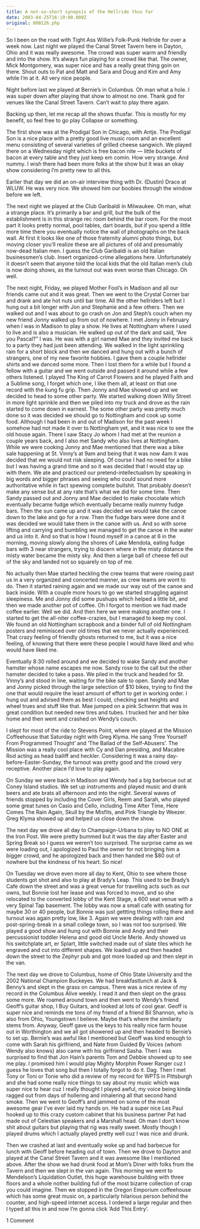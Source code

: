 ```yaml
---
title: A not-so-short synopsis of the Hellride thus far
date: 2003-04-25T16:19:00.000Z
original: 000126.php
---
```


So I been on the road with Tight Ass Willie’s Folk-Punk Hellride for over a week now. Last night we played the Canal Street Tavern here in Dayton, Ohio and it was really awesome. The crowd was super warm and friendly and into the show. It’s always fun playing for a crowd like that. The owner, Mick Montgomery, was super nice and has a really great thing goin on there. Shout outs to Pat and Matt and Sara and Doug and Kim and Amy while I’m at it. All very nice people.

Night before last we played at Bernie’s in Columbus. Oh man what a hole. I was super down after playing that show to almost no one. Thank god for venues like the Canal Street Tavern. Can’t wait to play there again.

Backing up then, let me recap all the shows thusfar. This is mostly for my benefit, so feel free to go play Collapse or something.

The first show was at the Prodigal Son in Chicago, with Antje. The Prodigal Son is a nice place with a pretty good live music room and an excellent menu consisting of several varieties of grilled cheese sangwich. We played there on a Wednesday night which is free bacon nite — little buckets of bacon at every table and they just keep em comin. How very strange. And nummy. I wish there had been more folks at the show but it was an okay show considering I’m pretty new to all this.

Earlier that day we did an on-air interview thing with Dr. (Dustin) Drace at WLUW. He was very nice. We showed him our boobies through the window before we left.

The next night we played at the Club Garibaldi in Milwaukee. Oh man, what a strange place. It’s primarily a bar and grill, but the bulk of the establishment is in this strange rec room behind the bar room. For the most part it looks pretty normal, pool tables, dart boards, but if you spend a little more time there you eventually notice the wall of photographs on the back wall. At first it looks like one of those fraternity alumni photo things, but moving closer you’ll realize these are all pictures of old and presumably now-dead Italian men. I guess the Club Garibaldi is an old Italian businessmen’s club. Insert organized-crime allegations here. Unfortunately it doesn’t seem that anyone told the local kids that the old Italian men’s club is now doing shows, as the turnout out was even worse than Chicago. Oh well.

The next night, Friday, we played Mother Fool’s in Madison and all our friends came out and it was great. Then we went to the Crystal Corner bar and drank and ate hot nuts until bar time. All the other hellriders left but I hung out a bit longer with Jon and Stephanie and a few others. Then we walked out and I was about to go crash on Jon and Steph’s couch when my new friend Jonny walked up from out of nowhere. I met Jonny in February when I was in Madison to play a show. He lives at Nottingham where I used to live and is also a musician. He walked up out of the dark and said, “Are you Pascal?” I was. He was with a girl named Mae and they invited me back to a party they had just been attending. We walked in the light sprinkling rain for a short block and then we danced and hung out with a bunch of strangers, one of my new favorite hobbies. I gave them a couple hellrider shirts and we danced some more. Then I lost them for a while but I found a fellow with a guitar and we went outside and passed it around while a few others listened. I played The King of Carrot Flowers and he played Faith and a Sublime song, I forget which one, I like them all, at least on that one record with the kung fu grip. Then Jonny and Mae showed up and we decided to head to some other party. We started walking down Willy Street in more light sprinkle and then we piled into my truck and drove as the rain started to come down in earnest. The some other party was pretty much done so it was decided we should go to Nottingham and cook up some food. Although I had been in and out of Madison for the past week I somehow had not made it over to Nottingham yet, and it was nice to see the old house again. There I saw Stacy Jo whom I had met at the reunion a couple years back, and I also met Sandy who also lives at Nottingham. While we were cooking Jonny and Mae mentioned that there was a bike sale happening at St. Vinny’s at 9am and being that it was now 4am it was decided that we would not risk sleeping. Of course I had no need for a bike but I was having a grand time and so it was decided that I would stay up with them. We ate and practiced our pretend-intellectualism by speaking in big words and bigger phrases and seeing who could sound more authoritative while in fact spewing complete bullshit. That probably doesn’t make any sense but at any rate that’s what we did for some time. Then Sandy passed out and Jonny and Mae decided to make chocolate which eventually became fudge which eventually became really nummy fudge bars. Then the sun came up and it was decided we would take the canoe down to the lake and go for a row. Then the fudge bars were done and it was decided we would take them in the canoe with us. And so with some lifting and carrying and bumbling we managed to get the canoe in the water and us into it. And so that is how I found myself in a canoe at 6 in the morning, moving slowly along the shores of Lake Mendota, eating fudge bars with 3 near strangers, trying to discern where in the misty distance the misty water became the misty sky. And then a large ball of cheese fell out of the sky and landed not so squarely on top of me.

No actually then Mae started heckling the crew teams that were rowing past us in a very organized and concerted manner, as crew teams are wont to do. Then it started raining again and we made our way out of the canoe and back inside. With a couple more hours to go we started struggling against sleepiness. Me and Jonny did some pushups which helped a little bit, and then we made another pot of coffee. Oh I forgot to mention we had made coffee earlier. Well we did. And then here we were making another one. I started to get the all-niter coffee-crazies, but I managed to keep my cool. We found an old Nottingham scrapbook and a binder full of old Nottingham posters and reminisced over old times that we never actually experienced. That crazy feeling of friendly ghosts returned to me, but it was a nice feeling, of knowing that there were these people I would have liked and who would have liked me.

Eventually 8:30 rolled around and we decided to wake Sandy and another hamster whose name escapes me now. Sandy rose to the call but the other hamster decided to take a pass. We piled in the truck and headed for St. Vinny’s and stood in line, waiting for the bike sale to open. Sandy and Mae and Jonny picked through the large selection of $10 bikes, trying to find the one that would require the least amount of effort to get in working order. I hung out and advised them as best I could, checking seat heights and wheel trues and stuff like that. Mae jumped on a pink Schwinn that was in great condition but needed new tires and tubes. I trucked her and her bike home and then went and crashed on Wendy’s couch.

I slept for most of the ride to Stevens Point, where we played at the Mission Coffeehouse that Saturday night with Greg Klyma. He sang ‘Free Yourself From Programmed Thought’ and ‘The Ballad of the Self-Abusers’. The Mission was a really cool place with Cy and Dan presiding, and Macabre Rod acting as head bailiff and heckler. Considering it was a rainy day-before-Easter-Sunday, the turnout was pretty good and the crowd very receptive. Another place I’d love to play again.

On Sunday we were back in Madison and Wendy had a big barbecue out at Coney Island studios. We set up instruments and played music and drank beers and ate brats all afternoon and into the night. Several waves of friends stopped by including the Cover Girls, Reem and Sarah, who played some great tunes on Casio and Cello, including Time After Time, Here Comes The Rain Again, Skull by the Misfits, and Pink Triangle by Weezer. Greg Klyma showed up and helped us close down the show.

The next day we drove all day to Champaign-Urbana to play to NO ONE at the Iron Post. We were pretty bummed but it was the day after Easter and Spring Break so I guess we weren’t too surprised. The surprise came as we were loading out, I apologized to Paul the owner for not bringing him a bigger crowd, and he apologized back and then handed me $80 out of nowhere but the kindness of his heart. So nice!

On Tuesday we drove even more all day to Kent, Ohio to see where those students got shot and also to play at Brady’s Leap. This used to be Brady’s Cafe down the street and was a great venue for travelling acts such as our owns, but Bonnie lost her lease and was forced to move, and so she relocated to the converted lobby of the Kent Stage, a 600 seat venue with a very Spinal Tap basement. The lobby was now a small cafe with seating for maybe 30 or 40 people, but Bonnie was just gettting things rolling there and turnout was again pretty low, like 3. Again we were dealing with rain and post-spring-break in a small college town, so I was not too surprised. We played a good show and hung out with Bonnie and Andy and their percussionist toddler Helena and good old Uncle Merle. Andy showed us his switchplate art, er Splart, little switched made out of slate tiles which he engraved and cut into different shapes. We loaded up and then headed down the street to the Zephyr pub and got more loaded up and then slept in the van.

The next day we drove to Columbus, home of Ohio State University and the 2002 National Champion Buckeyes. We had breakfastlunch at Jack & Benny’s and slept in the grass on campus. There was a nice review of my record in the Columbus Alive weekly. I read it and then slept on the grass some more. We roamed around town and then went to Wendy’s friend Geoff’s guitar shop, I Buy Guitars, and looked at lots of cool gear. Geoff is super nice and reminds me tons of my friend of a friend Bil Shannon, who is also from Ohio, Youngstown I believe. Maybe that’s where the similarity stems from. Anyway, Geoff gave us the keys to his really nice farm house out in Worthington and we all got showered up and then headed to Bernie’s to set up. Bernie’s was awful like I mentioned but Geoff was kind enough to come with Sarah his girlfriend, and Nate from Guided By Voices (whom Wendy also knows) also came with his girlfriend Sasha. Then I was surprised to find that Jon Hain’s parents Tom and Debbie showed up to see me play. I promised him I would play Mighty Morphin Power Ranger cuz I guess he loves that song but then I totally forgot to do it. Dag. Then I met Tony or Toni or Tonie who did a review of my record for WPTS in Pittsburgh and she had some really nice things to say about my music which was super nice to hear cuz I really thought I played awful, my voice being kinda ragged out from days of hollering and inhalering all that second hand smoke. Then we went to Geoff’s and jammed on some of the most awesome gear I’ve ever laid my hands on. He had a super nice Les Paul hooked up to this crazy custom cabinet that his business partner Pat had made out of Celestian speakers and a Marshall head. Oh man I don’t know shit about guitars but playing that rig was really sweet. Mostly though I played drums which I actually played pretty well cuz I was nice and drunk.

Then we crashed at last and eventually woke up and had barbecue for lunch with Geoff before heading out of town. Then we drove to Dayton and played at the Canal Street Tavern and it was awesome like I mentioned above. After the show we had drunk food at Mom’s Diner with folks from the Tavern and then we slept in the van again. This morning we went to Mendelson’s Liquidation Outlet, this huge warehouse building with three floors and a whole nother building full of the most bizarre collection of crap you could imagine. Then we stopped in the Oregon Emporium coffeehouse which has some great music on, a particularly hilarious person behind the counter, and high-speed internet access. I ordered a large regular and then I typed all this in and now I’m gonna click ‘Add This Entry’.

<span class="commentheader">1 Comment</span>

<!-- <div class="commentdivider">
<span class="commentauthorbox">Posted by <a href="http://www.pascal.com/cgi-bin/mt/mt-comments.cgi?__mode=red&id=585">Jon Hain</a></span>
<span class="commentdatebox">Thursday, May 15, 2003</span>
<span class="commenttimebox"> 9:34 AM</span>
</div>
<div class="commentbody">Hi Pascal,  I really liked reading this entry. Parts of it really reminded me of something.  Two minor corrections:  1. My mom’s name is Kathleen. My Dad, Tom, and his current wife, Debbie, attended your show.  2. When we left the Crystal, it was my understanding that we were going to our house to ‘hang out’ and then crash.   I enjoyed the writing a lot in this entry. It felt ‘circular’ as if it was a story I had heard over and over from my grandpa.   See you soon!</div> -->
